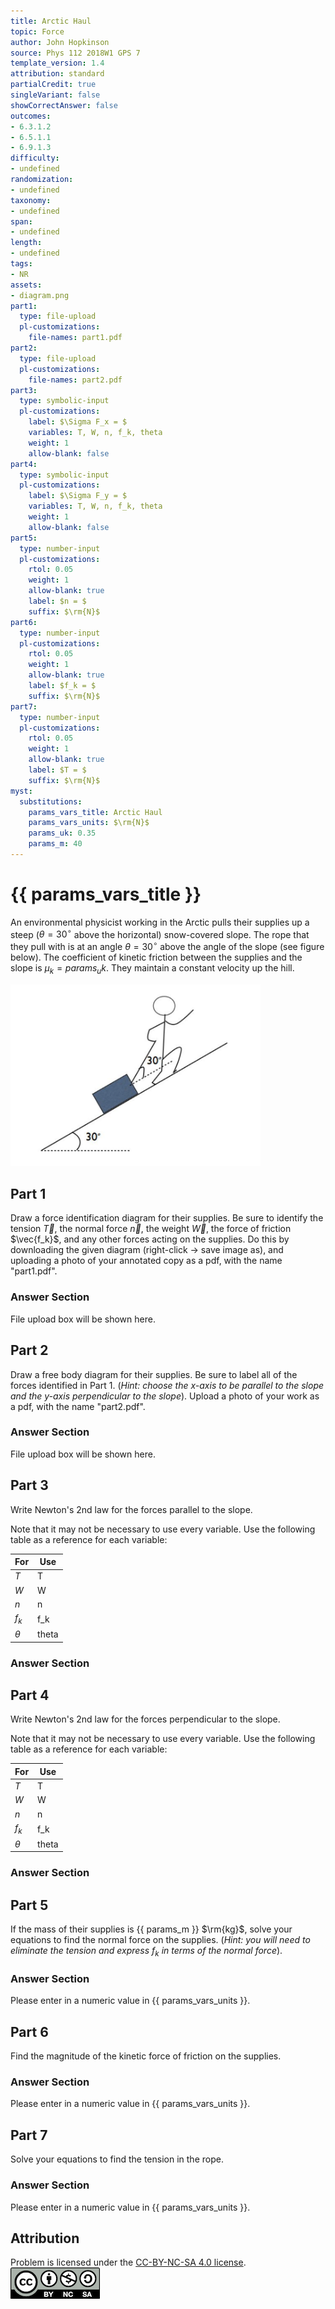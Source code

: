 ```yaml
---
title: Arctic Haul
topic: Force
author: John Hopkinson
source: Phys 112 2018W1 GPS 7
template_version: 1.4
attribution: standard
partialCredit: true
singleVariant: false
showCorrectAnswer: false
outcomes:
- 6.3.1.2
- 6.5.1.1
- 6.9.1.3
difficulty:
- undefined
randomization:
- undefined
taxonomy:
- undefined
span:
- undefined
length:
- undefined
tags:
- NR
assets:
- diagram.png
part1:
  type: file-upload
  pl-customizations:
    file-names: part1.pdf
part2:
  type: file-upload
  pl-customizations:
    file-names: part2.pdf
part3:
  type: symbolic-input
  pl-customizations:
    label: $\Sigma F_x = $
    variables: T, W, n, f_k, theta
    weight: 1
    allow-blank: false
part4:
  type: symbolic-input
  pl-customizations:
    label: $\Sigma F_y = $
    variables: T, W, n, f_k, theta
    weight: 1
    allow-blank: false
part5:
  type: number-input
  pl-customizations:
    rtol: 0.05
    weight: 1
    allow-blank: true
    label: $n = $
    suffix: $\rm{N}$
part6:
  type: number-input
  pl-customizations:
    rtol: 0.05
    weight: 1
    allow-blank: true
    label: $f_k = $
    suffix: $\rm{N}$
part7:
  type: number-input
  pl-customizations:
    rtol: 0.05
    weight: 1
    allow-blank: true
    label: $T = $
    suffix: $\rm{N}$
myst:
  substitutions:
    params_vars_title: Arctic Haul
    params_vars_units: $\rm{N}$
    params_uk: 0.35
    params_m: 40
---
```

# {{ params_vars_title }}
An environmental physicist working in the Arctic pulls their supplies up a steep ($\theta = 30^\circ$ above the horizontal) snow-covered slope. The rope that they pull with is at an angle $\theta = 30^\circ$ above the angle of the slope (see figure below). The coefficient of kinetic friction between the supplies and the slope is $\mu_k = {{ params_uk }}$. They maintain a constant velocity up the hill.

<img src="diagram.png" alt="Someone pulling a block, to the right, up a 30 degree slope with a rope that is 30 degrees above the angle of the slope." width=400>

## Part 1

Draw a force identification diagram for their supplies. Be sure to identify the tension $\vec{T}$, the normal force $\vec{n}$, the weight $\vec{W}$, the force of friction $\vec{f_k}$, and any other forces acting on the supplies. Do this by downloading the given diagram (right-click $\to$ save image as), and uploading a photo of your annotated copy as a pdf, with the name "part1.pdf".

### Answer Section

File upload box will be shown here.

## Part 2

Draw a free body diagram for their supplies. Be sure to label all of the forces identified in Part 1. (*Hint: choose the x-axis to be parallel to the slope and the y-axis perpendicular to the slope*). Upload a photo of your work as a pdf, with the name "part2.pdf".

### Answer Section

File upload box will be shown here.

## Part 3

Write Newton's 2nd law for the forces parallel to the slope.

Note that it may not be necessary to use every variable. Use the following table as a reference for each variable:

| For      | Use   |
|----------|-------|
| $T$      | T     |
| $W$      | W     |
| $n$      | n     |
| $f_k$    | f_k   |
| $\theta$ | theta |

### Answer Section

## Part 4

Write Newton's 2nd law for the forces perpendicular to the slope.

Note that it may not be necessary to use every variable. Use the following table as a reference for each variable:

| For      | Use   |
|----------|-------|
| $T$      | T     |
| $W$      | W     |
| $n$      | n     |
| $f_k$    | f_k   |
| $\theta$ | theta |

### Answer Section

## Part 5

If the mass of their supplies is {{ params_m }} $\rm{kg}$, solve your equations to find the normal force on the supplies. (*Hint: you will need to eliminate the tension and express $f_k$ in terms of the normal force*).

### Answer Section

Please enter in a numeric value in {{ params_vars_units }}.

## Part 6

Find the magnitude of the kinetic force of friction on the supplies.

### Answer Section

Please enter in a numeric value in {{ params_vars_units }}.

## Part 7

Solve your equations to find the tension in the rope.

### Answer Section

Please enter in a numeric value in {{ params_vars_units }}.

## Attribution

Problem is licensed under the [CC-BY-NC-SA 4.0 license](https://creativecommons.org/licenses/by-nc-sa/4.0/).<br> ![The Creative Commons 4.0 license requiring attribution-BY, non-commercial-NC, and share-alike-SA license.](https://raw.githubusercontent.com/firasm/bits/master/by-nc-sa.png)